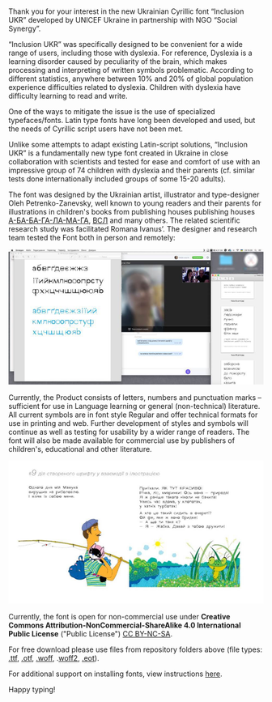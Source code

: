 # 
Thank you for your interest in the new Ukrainian Cyrillic font “Inclusion UKR” developed by UNICEF Ukraine in partnership with NGO “Social Synergy”.

“Inclusion UKR” was specifically designed to be convenient for a wide range of users, including those with dyslexia. For reference, Dyslexia is a learning disorder caused by peculiarity of the brain, which makes processing and interpreting of written symbols problematic. According to different statistics, anywhere between 10% and 20% of global population experience difficulties related to dyslexia. Children with dyslexia have difficulty learning to read and write.  

One of the ways to mitigate the issue is the use of specialized typefaces/fonts. Latin type fonts have long been developed and used, but the needs of Cyrillic script users have not been met. 

Unlike some attempts to adapt existing Latin-script solutions, “Inclusion UKR” is a fundamentally new type font created in Ukraine in close collaboration with scientists and tested for ease and comfort of use with an impressive group of 74 children with dyslexia and their parents (cf. similar tests done internationally included groups of some 15-20 adults).

The font was designed by the Ukrainian artist, illustrator and type-designer Oleh Petrenko-Zanevsky, well known to young readers and their parents for illustrations in children's books from publishing houses publishing houses [А-БА-БА-ГА-ЛА-МА-ГА](http://ababahalamaha.com.ua/en), [ВСЛ](https://starylev.com.ua/foreign-rights) and many others. The related scientific research study was facilitated Romana Ivanus’.
The designer and research team tested the Font both in person and remotely:

![Illustration 1](https://github.com/Social-Synergy/inclusion-UKR/blob/master/docs/Picture_1.png)

Currently, the Product consists of letters, numbers and punctuation marks – sufficient for use in Language learning or general (non-technical) literature. All current symbols are in font style Regular and offer technical formats for use in printing and web. 
Further development of styles and symbols will continue as well as testing for usability by a wider range of readers. The font will also be made available for commercial use by publishers of children's, educational and other literature. 

![Illustration 1](https://github.com/Social-Synergy/inclusion-UKR/blob/master/docs/Picture_2.png)

 Currently, the font is open for non-commercial use under **Creative Commons Attribution-NonCommercial-ShareAlike 4.0 International Public License** ("Public License") [CC BY-NC-SA](https://creativecommons.org/licenses/by-nc-sa/4.0/legalcode).
 
For free download please use files from repository folders above (file types: [.ttf](https://github.com/Social-Synergy/inclusion-UKR/blob/master/OpenType-TT/inclusion.ukr.ttf), [.otf](https://github.com/Social-Synergy/inclusion-UKR/blob/master/OpenType-PS/inclusion.ukr.otf), [.woff](https://github.com/Social-Synergy/inclusion-UKR/blob/master/Web-TT/inclusion.ukr.woff), .[woff2](https://github.com/Social-Synergy/inclusion-UKR/blob/master/Web-PS/inclusion.ukr.woff2), [.eot](https://github.com/Social-Synergy/inclusion-UKR/blob/master/Web-TT/inclusion.ukr.eot)).

For additional support on installing fonts, view instructions [here](https://support.microsoft.com/en-us/help/314960/how-to-install-or-remove-a-font-in-windows).

Happy typing!
